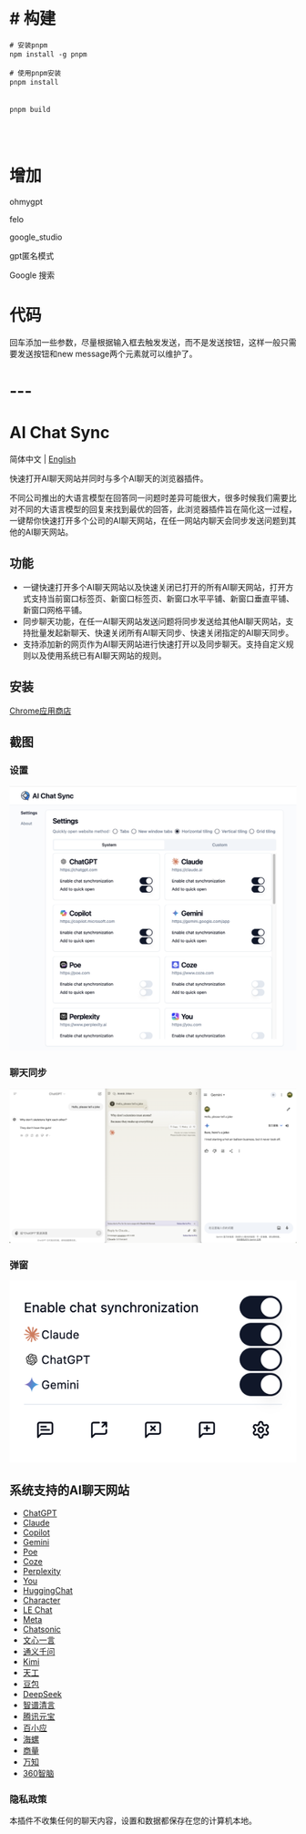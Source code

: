 
# # 构建

```
# 安装pnpm
npm install -g pnpm

# 使用pnpm安装
pnpm install


pnpm build




```


# 增加

ohmygpt 

felo

google_studio

gpt匿名模式

Google 搜索

# 代码

回车添加一些参数，尽量根据输入框去触发发送，而不是发送按钮，这样一般只需要发送按钮和new message两个元素就可以维护了。

# ---

# AI Chat Sync

简体中文 | [English](README-EN.md)

快速打开AI聊天网站并同时与多个AI聊天的浏览器插件。

不同公司推出的大语言模型在回答同一问题时差异可能很大，很多时候我们需要比对不同的大语言模型的回复来找到最优的回答，此浏览器插件旨在简化这一过程，一键帮你快速打开多个公司的AI聊天网站，在任一网站内聊天会同步发送问题到其他的AI聊天网站。

## 功能

- 一键快速打开多个AI聊天网站以及快速关闭已打开的所有AI聊天网站，打开方式支持当前窗口标签页、新窗口标签页、新窗口水平平铺、新窗口垂直平铺、新窗口网格平铺。
- 同步聊天功能，在任一AI聊天网站发送问题将同步发送给其他AI聊天网站，支持批量发起新聊天、快速关闭所有AI聊天同步、快速关闭指定的AI聊天同步。
- 支持添加新的网页作为AI聊天网站进行快速打开以及同步聊天。支持自定义规则以及使用系统已有AI聊天网站的规则。

## 安装

[Chrome应用商店](https://chromewebstore.google.com/detail/ai-chat-sync/afjalhepkaledpiempnidkhijjaolffi?hl=zh-CN&authuser=0)

## 截图

### 设置

![Settings](screenshots/settings.png?raw=true)

### 聊天同步

![Chat](screenshots/chat.png?raw=true)

### 弹窗

![Popup](screenshots/popup.png?raw=true)

## 系统支持的AI聊天网站

- [ChatGPT](https://chatgpt.com)
- [Claude](https://claude.ai)
- [Copilot](https://copilot.microsoft.com)
- [Gemini](https://gemini.google.com/app)
- [Poe](https://poe.com)
- [Coze](https://www.coze.com)
- [Perplexity](https://www.perplexity.ai)
- [You](https://you.com)
- [HuggingChat](https://huggingface.co/chat)
- [Character](https://character.ai)
- [LE Chat](https://chat.mistral.ai/chat)
- [Meta](https://www.meta.ai)
- [Chatsonic](https://app.writesonic.com)
- [文心一言](https://yiyan.baidu.com)
- [通义千问](https://tongyi.aliyun.com/qianwen)
- [Kimi](https://kimi.moonshot.cn)
- [天工](https://www.tiangong.cn)
- [豆包](https://www.doubao.com/chat)
- [DeepSeek](https://chat.deepseek.com)
- [智谱清言](https://chatglm.cn/main/alltoolsdetail)
- [腾讯元宝](https://yuanbao.tencent.com/chat)
- [百小应](https://ying.baichuan-ai.com/chat)
- [海螺](https://hailuoai.com)
- [商量](https://chat.sensetime.com)
- [万知](https://www.wanzhi.com)
- [360智脑](https://chat.360.com)

### 隐私政策

本插件不收集任何的聊天内容，设置和数据都保存在您的计算机本地。
